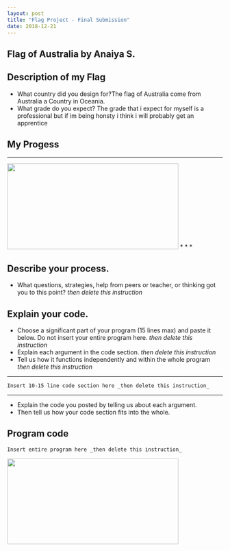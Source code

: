 ```yaml
---
layout: post
title: "Flag Project - Final Submission"
date: 2018-12-21
---
```


## Flag of Australia by Anaiya S.

## Description of my Flag

-   What country did you design for?The flag of Australia come from Australia a Country in Oceania.
-   What grade do you expect? The grade that i expect for myself is a professional but if im being honsty i think i will probably get an apprentice


## My Progess 

* * *
<img src="https://anaiyas6777.github.io/images/flag 2.0.png" width="400px" height="200px">
* * *

## Describe your process.

-   What questions, strategies, help from peers or teacher, or thinking got you to this point? _then delete this instruction_

<!--- Delete this comment and add your writing -->


## Explain your code.

-   Choose a significant part of your program (15 lines max) and paste it below. Do not insert your entire program here. _then delete this instruction_
-   Explain each argument in the code section. _then delete this instruction_
-   Tell us how it functions independently and within the whole program _then delete this instruction_

* * *

```
Insert 10-15 line code section here _then delete this instruction_
```

* * *

-   Explain the code you posted by telling us about each argument.
-   Then tell us how your code section fits into the whole.
 
<!--- Delete this comment and add your writing -->


## Program code

```
Insert entire program here _then delete this instruction_

```
<img src="https://static.tumblr.com/e8549cd1f5c0825bd7fe951250d20b3f/6qvupbf/tXoovrhzl/tumblr_static_tumblr_static_filename_640.gif" width="400px" height="200px">
